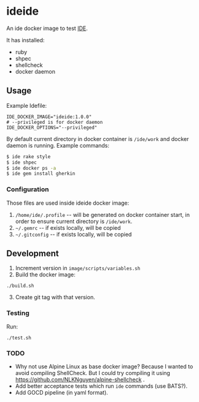 # ideide

An ide docker image to test [IDE](https://github.com/ai-traders/ide).

It has installed:
 * ruby
 * shpec
 * shellcheck
 * docker daemon

## Usage
Example Idefile:
```
IDE_DOCKER_IMAGE="ideide:1.0.0"
# --privileged is for docker daemon
IDE_DOCKER_OPTIONS="--privileged"
```

By default current directory in docker container is `/ide/work` and docker daemon
 is running. Example commands:
```bash
$ ide rake style
$ ide shpec
$ ide docker ps -a
$ ide gem install gherkin
```

### Configuration
Those files are used inside ideide docker image:
1. `/home/ide/.profile` -- will be generated on docker container start, in
   order to ensure current directory is `/ide/work`.
2. `~/.gemrc` -- if exists locally, will be copied
3. `~/.gitconfig` -- if exists locally, will be copied

## Development
1. Increment version in `image/scripts/variables.sh`
2. Build the docker image:
  ```
  ./build.sh
  ```
3. Create git tag with that version.

### Testing
Run:
```
./test.sh
```

### TODO
* Why not use Alpine Linux as base docker image? Because I wanted to avoid
 compiling ShellCheck. But I could try compiling it using
 https://github.com/NLKNguyen/alpine-shellcheck .
* Add better acceptance tests which run `ide` commands (use BATS?).
* Add GOCD pipeline (in yaml format).
